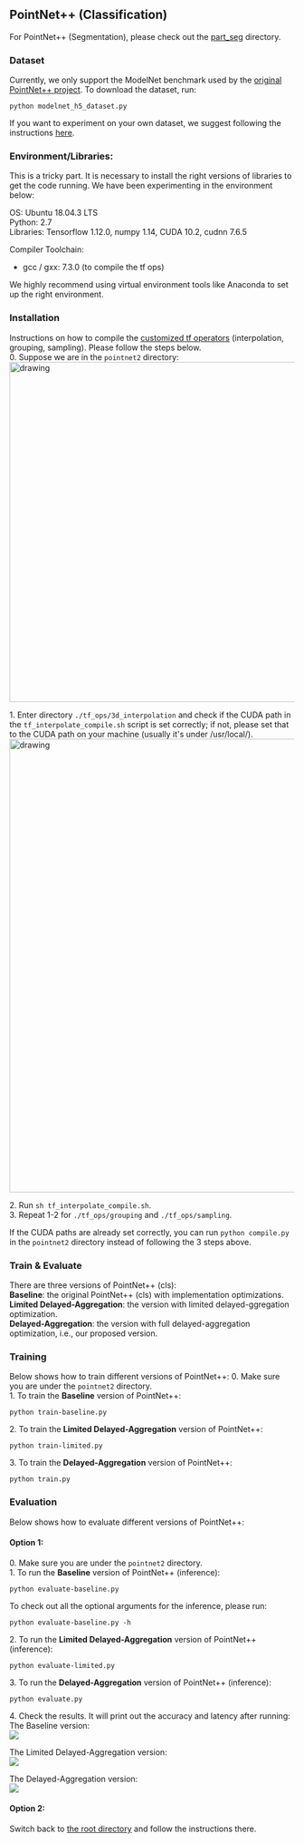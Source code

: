## PointNet++ (Classification)

For PointNet++ (Segmentation), please check out the [part_seg](https://github.com/horizon-research/Efficient-Deep-Learning-for-Point-Clouds/tree/master/Networks/pointnet2/part_seg) directory.


### Dataset
Currently, we only support the ModelNet benchmark used by the [original PointNet++ project](https://github.com/charlesq34/pointnet2). To download the dataset, run: 
```
python modelnet_h5_dataset.py
``` 
If you want to experiment on your own dataset, we suggest following the instructions [here](https://github.com/charlesq34/pointnet2#prepare-your-own-data).


### Environment/Libraries:
This is a tricky part. It is necessary to install the right versions of libraries to get the code running.
We have been experimenting in the environment below:

OS: Ubuntu 18.04.3 LTS <br>
Python: 2.7 <br>
Libraries: Tensorflow 1.12.0, numpy 1.14, CUDA 10.2, cudnn 7.6.5

Compiler Toolchain: 
- gcc / gxx: 7.3.0 (to compile the tf ops)

We highly recommend using virtual environment tools like Anaconda to set up the right environment. 


### Installation
Instructions on how to compile the [customized tf operators](https://github.com/charlesq34/pointnet2#compile-customized-tf-operators) (interpolation, grouping, sampling). Please follow the steps below.<br>
0\. Suppose we are in the ```pointnet2``` directory: <br>
<img src="https://user-images.githubusercontent.com/19209239/83693739-a7772d80-a5c4-11ea-8459-f0e6841f29e8.png" alt="drawing" width="600"/>

1\. Enter directory ```./tf_ops/3d_interpolation``` and check if the CUDA path in the ```tf_interpolate_compile.sh``` script is set correctly; if not, please set that to the CUDA path on your machine (usually it's under /usr/local/). <br>
<img src="https://user-images.githubusercontent.com/19209239/83694347-d8a42d80-a5c5-11ea-850c-261019637fa2.png" alt="drawing" width="800"/>

2\. Run ```sh tf_interpolate_compile.sh```.<br>
3\. Repeat 1-2 for ```./tf_ops/grouping``` and ```./tf_ops/sampling```. <br>

If the CUDA paths are already set correctly, you can run 
```python compile.py``` in the ```pointnet2``` directory instead of following the 3 steps above.

### Train & Evaluate

There are three versions of PointNet++ (cls): <br>
**Baseline**: the original PointNet++ (cls) with implementation optimizations. <br>
**Limited Delayed-Aggregation**: the version with limited delayed-ggregation optimization. <br>
**Delayed-Aggregation**: the version with full delayed-aggregation optimization, i.e., our proposed version. 

### Training
Below shows how to train different versions of PointNet++:
0\. Make sure you are under the ```pointnet2``` directory. <br>
1\. To train the **Baseline** version of PointNet++: <br>
```
python train-baseline.py 
```

2\. To train the **Limited Delayed-Aggregation** version of PointNet++: <br>
```
python train-limited.py
```

3\. To train the **Delayed-Aggregation** version of PointNet++: <br>
```
python train.py 
```

### Evaluation
Below shows how to evaluate different versions of PointNet++:

#### Option 1:

0\. Make sure you are under the ```pointnet2``` directory. <br>
1\. To run the **Baseline** version of PointNet++ (inference): <br>
```
python evaluate-baseline.py 
```

To check out all the optional arguments for the inference, please run: <br>
```
python evaluate-baseline.py -h
```

2\. To run the **Limited Delayed-Aggregation** version of PointNet++ (inference): <br>
```
python evaluate-limited.py
```

3\. To run the **Delayed-Aggregation** version of PointNet++ (inference): <br>
```
python evaluate.py 
```

4\. Check the results. It will print out the accuracy and latency after running: <br>
The Baseline version: <br>
<img src="https://user-images.githubusercontent.com/18485088/87615576-06aa8080-c6e1-11ea-9a57-ab195c70ecef.jpg">

The Limited Delayed-Aggregation version: <br>
<img src="https://user-images.githubusercontent.com/18485088/87615422-b3383280-c6e0-11ea-82a6-31be5e953cde.jpg">

The Delayed-Aggregation version: <br>
<img src="https://user-images.githubusercontent.com/18485088/87615646-2cd02080-c6e1-11ea-881f-238d5d17e52a.jpg">

#### Option 2:
Switch back to [the root directory](https://github.com/horizon-research/Efficient-Deep-Learning-for-Point-Clouds) and follow the instructions there.


